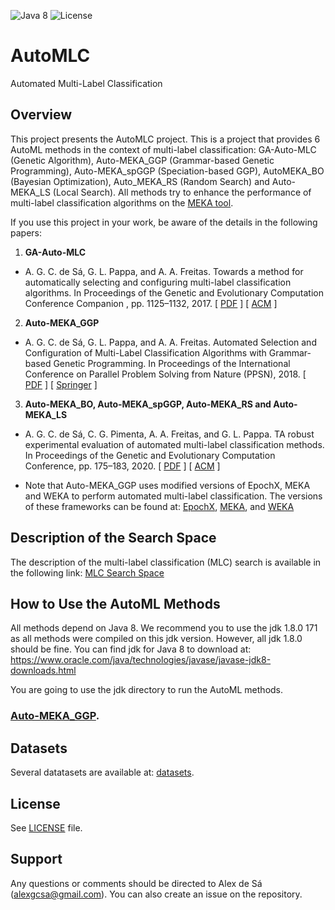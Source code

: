 ![Java 8](https://img.shields.io/badge/java-8-blue.svg) 
![License](https://img.shields.io/badge/license-GPLv3-blue.svg) 

# AutoMLC
Automated Multi-Label Classification

## **Overview**

This project presents the AutoMLC project. This is a project that provides 6 AutoML methods in the context of multi-label classification: GA-Auto-MLC (Genetic Algorithm), Auto-MEKA_GGP (Grammar-based Genetic Programming), Auto-MEKA_spGGP (Speciation-based GGP), AutoMEKA_BO (Bayesian Optimization), Auto_MEKA_RS (Random Search) and Auto-MEKA_LS (Local Search). All methods try to enhance the performance of multi-label classification algorithms on the [MEKA tool](http://waikato.github.io/meka/). 


If you use this project in your work, be aware of the details in the following papers:

1. **GA-Auto-MLC**

  - A. G. C. de Sá, G. L. Pappa, and A. A. Freitas. Towards a method for automatically selecting and configuring multi-label classification algorithms. In Proceedings of the Genetic and Evolutionary Computation Conference Companion , pp. 1125–1132, 2017. [ [PDF](https://www.cs.kent.ac.uk/people/staff/aaf/pub_papers.dir/GECCO-2017-ECADA-Wksp-de-Sa.pdf) ] [ [ACM](https://dl.acm.org/citation.cfm?id=3082053) ]

2. **Auto-MEKA_GGP**

  - A. G. C. de Sá, G. L. Pappa, and A. A. Freitas. Automated Selection and Configuration of Multi-Label Classification Algorithms with Grammar-based Genetic Programming. In Proceedings of the  International Conference on Parallel Problem Solving from Nature (PPSN), 2018.  [ [PDF](https://www.cs.kent.ac.uk/people/staff/aaf/pub_papers.dir/PPSN-2018-de-Sa.pdf) ] [ [Springer](https://link.springer.com/chapter/10.1007/978-3-319-99259-4_25) ]

3. **Auto-MEKA_BO, Auto-MEKA_spGGP, Auto-MEKA_RS and Auto-MEKA_LS**

  - A. G. C. de Sá, C. G. Pimenta,  A. A. Freitas, and G. L. Pappa. TA robust experimental evaluation of automated multi-label classification methods. In Proceedings of the Genetic and Evolutionary Computation Conference, pp. 175–183, 2020. [ [PDF](https://arxiv.org/pdf/2005.08083.pdf) ] [ [ACM](https://dl.acm.org/doi/abs/10.1145/3377930.3390231) ]
  
  - Note that Auto-MEKA_GGP uses modified versions of EpochX, MEKA and WEKA to perform automated multi-label classification. The versions of these frameworks can be found  at: [EpochX](https://github.com/alexgcsa/EpochX), [MEKA](https://github.com/alexgcsa/MEKA), and [WEKA](https://github.com/alexgcsa/WEKA)
  
  

## **Description of the Search Space**

The description of the multi-label classification (MLC) search is available in the following link: [MLC Search Space](https://arxiv.org/abs/1811.11353)

## **How to Use the AutoML Methods**

All methods depend on Java 8. We recommend you to use the jdk 1.8.0 171 as all methods were compiled on this jdk version. However, all jdk 1.8.0 should be fine. You can find jdk for Java 8 to download at:  https://www.oracle.com/java/technologies/javase/javase-jdk8-downloads.html

You are going to use the jdk directory to run the AutoML methods.

### **[Auto-MEKA_GGP](https://github.com/alexgcsa/AutoMLC/tree/master/datasets).**

## **Datasets**

Several datatasets are available at: [datasets](https://github.com/alexgcsa/AutoMLC/tree/master/datasets).

## **License**

See [LICENSE](https://github.com/alexgcsa/AutoMLC/blob/master/LICENSE) file.


## **Support**

Any questions or comments should be directed to Alex de Sá (alexgcsa@gmail.com). You can also create an issue on the repository.


